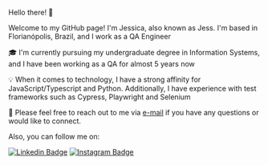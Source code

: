 
Hello there! 👋

Welcome to my GitHub page! I'm Jessica, also known as Jess. I'm based in Florianópolis, Brazil, and I work as a QA Engineer

🎓 I'm currently pursuing my undergraduate degree in Information Systems, and I have been working as a QA for almost 5 years now

💡 When it comes to technology, I have a strong affinity for JavaScript/Typescript and Python. Additionally, I have experience with test frameworks such as Cypress, Playwright and Selenium

📧 Please feel free to reach out to me via [e-mail](mailto:jessica_schelly@hotmail.com.com) if you have any questions or would like to connect.

Also, you can follow me on: 

[![Linkedin Badge](https://img.shields.io/badge/-LinkedIn-blue?style=flat&logo=LinkedIn&logoColor=white)](https://www.linkedin.com/in/jessica-schelly/)
[![Instagram Badge](https://img.shields.io/badge/-Instagram-C13584?style=flat&logo=Instagram&logoColor=white)](https://www.instagram.com/jessicaschelly/)
